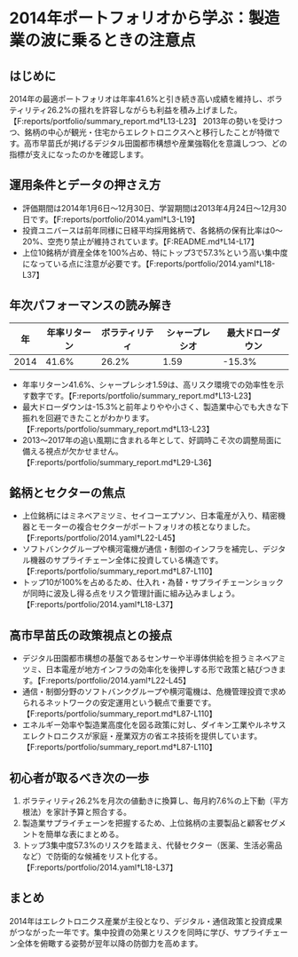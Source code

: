 # 2014年ポートフォリオから学ぶ：製造業の波に乗るときの注意点

## はじめに
2014年の最適ポートフォリオは年率41.6%と引き続き高い成績を維持し、ボラティリティ26.2%の揺れを許容しながらも利益を積み上げました。【F:reports/portfolio/summary_report.md†L13-L23】 2013年の勢いを受けつつ、銘柄の中心が観光・住宅からエレクトロニクスへと移行したことが特徴です。高市早苗氏が掲げるデジタル田園都市構想や産業強靱化を意識しつつ、どの指標が支えになったのかを確認します。

## 運用条件とデータの押さえ方
- 評価期間は2014年1月6日〜12月30日、学習期間は2013年4月24日〜12月30日です。【F:reports/portfolio/2014.yaml†L3-L19】
- 投資ユニバースは前年同様に日経平均採用銘柄で、各銘柄の保有比率は0〜20%、空売り禁止が維持されています。【F:README.md†L14-L17】
- 上位10銘柄が資産全体を100%占め、特にトップ3で57.3%という高い集中度になっている点に注意が必要です。【F:reports/portfolio/2014.yaml†L18-L37】

## 年次パフォーマンスの読み解き
| 年 | 年率リターン | ボラティリティ | シャープレシオ | 最大ドローダウン |
|---|---|---|---|---|
| 2014 | 41.6% | 26.2% | 1.59 | -15.3% |

- 年率リターン41.6%、シャープレシオ1.59は、高リスク環境での効率性を示す数字です。【F:reports/portfolio/summary_report.md†L13-L23】
- 最大ドローダウンは-15.3%と前年よりやや小さく、製造業中心でも大きな下振れを回避できたことがわかります。【F:reports/portfolio/summary_report.md†L13-L23】
- 2013〜2017年の追い風期に含まれる年として、好調時こそ次の調整局面に備える視点が欠かせません。【F:reports/portfolio/summary_report.md†L29-L36】

## 銘柄とセクターの焦点
- 上位銘柄にはミネベアミツミ、セイコーエプソン、日本電産が入り、精密機器とモーターの複合セクターがポートフォリオの核となりました。【F:reports/portfolio/2014.yaml†L22-L45】
- ソフトバンクグループや横河電機が通信・制御のインフラを補完し、デジタル機器のサプライチェーン全体に投資している構造です。【F:reports/portfolio/summary_report.md†L87-L110】
- トップ10が100%を占めるため、仕入れ・為替・サプライチェーンショックが同時に波及し得る点をリスク管理計画に組み込みましょう。【F:reports/portfolio/2014.yaml†L18-L37】

## 高市早苗氏の政策視点との接点
- デジタル田園都市構想の基盤であるセンサーや半導体供給を担うミネベアミツミ、日本電産が地方インフラの効率化を後押しする形で政策と結びつきます。【F:reports/portfolio/2014.yaml†L22-L45】
- 通信・制御分野のソフトバンクグループや横河電機は、危機管理投資で求められるネットワークの安定運用という観点で重要です。【F:reports/portfolio/summary_report.md†L87-L110】
- エネルギー効率や製造業高度化を図る政策に対し、ダイキン工業やルネサスエレクトロニクスが家庭・産業双方の省エネ技術を提供しています。【F:reports/portfolio/summary_report.md†L87-L110】

## 初心者が取るべき次の一歩
1. ボラティリティ26.2%を月次の値動きに換算し、毎月約7.6%の上下動（平方根法）を家計予算と照合する。
2. 製造業サプライチェーンを把握するため、上位銘柄の主要製品と顧客セグメントを簡単な表にまとめる。
3. トップ3集中度57.3%のリスクを踏まえ、代替セクター（医薬、生活必需品など）で防衛的な候補をリスト化する。【F:reports/portfolio/2014.yaml†L18-L37】

## まとめ
2014年はエレクトロニクス産業が主役となり、デジタル・通信政策と投資成果がつながった一年です。集中投資の効果とリスクを同時に学び、サプライチェーン全体を俯瞰する姿勢が翌年以降の防御力を高めます。
